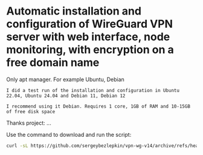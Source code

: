 # Automatic installation and configuration of WireGuard VPN server with web interface, node monitoring, with encryption on a free domain name

Only apt manager. For example Ubuntu, Debian

``I did a test run of the installation and configuration in Ubuntu 22.04, Ubuntu 24.04 and Debian 11, Debian 12``

``I recommend using it Debian. Requires 1 core, 1GB of RAM and 10-15GB of free disk space``

Thanks project: ...

Use the command to download and run the script:
```sh
curl -sL https://github.com/sergeybezlepkin/vpn-wg-v14/archive/refs/heads/main.tar.gz | tar xz && cd vpn-wg-v14-main && chmod +x menu.sh && ./menu.sh
```
